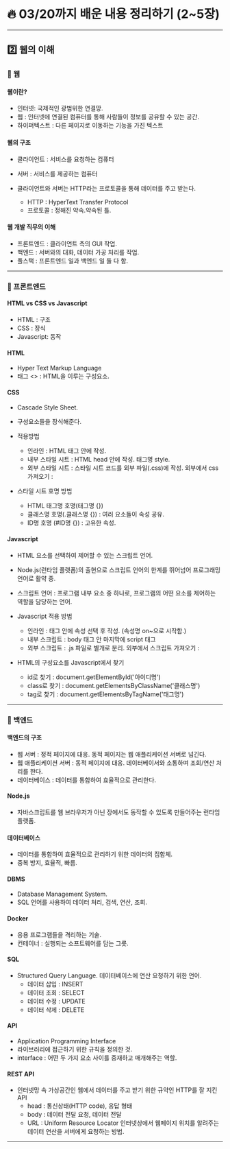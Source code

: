 # :fire: 03/20까지 배운 내용 정리하기 (2~5장)

---

## :two: 웹의 이해

### :notebook: 웹

#### 웹이란?
- 인터넷: 국제적인 광범위한 연결망.
- 웹 : 인터넷에 연결된 컴퓨터를 통해 사람들이 정보를 공유할 수 있는 공간.
- 하이퍼텍스트 : 다른 페이지로 이동하는 기능을 가진 텍스트

#### 웹의 구조
- 클라이언트 : 서비스를 요청하는 컴퓨터
- 서버 : 서비스를 제공하는 컴퓨터

- 클라이언트와 서버는 HTTP라는 프로토콜을 통해 데이터를 주고 받는다.
    - HTTP : HyperText Transfer Protocol
    - 프로토콜 : 정해진 약속.약속된 틀.

#### 웹 개발 직무의 이해
- 프론트엔드 : 클라이언트 측의 GUI 작업.
- 백엔드 : 서버와의 대화, 데이터 가공 처리를 작업.
- 풀스택 : 프론트엔드 일과 백엔드 일 둘 다 함.

---

### :notebook: 프론트엔드

#### HTML vs CSS vs Javascript

- HTML : 구조
- CSS : 장식
- Javascript: 동작

#### HTML

- Hyper Text Markup Language
- 태그 <> : HTML을 이루는 구성요소.

#### CSS

- Cascade Style Sheet.
- 구성요소들을 장식해준다.
- 적용방법
    - 인라인 : HTML 태그 안에 작성.
    - 내부 스타일 시트 : HTML head 안에 작성. 태그명 style.
    - 외부 스타일 시트 : 스타일 시트 코드를 외부 파일(.css)에 작성. 
        외부에서 css 가져오기 : <link rel="stylesheet" href="login.css">

- 스타일 시트 호명 방법
    - HTML 태그명 호명(태그명 {})
    - 클래스명 호명(.클래스명 {}) : 여러 요소들이 속성 공유.
    - ID명 호명 (#ID명 {}) : 고유한 속성.

#### Javascript

- HTML 요소를 선택하여 제어할 수 있는 스크립트 언어.
- Node.js(런타임 플랫폼)의 출현으로 스크립트 언어의 한계를 뛰어넘어 프로그래밍 언어로 활약 중.

- 스크립트 언어 : 프로그램 내부 요소 중 하나로, 프로그램의 어떤 요소를 제어하는 역할을 담당하는 언어.

- Javascript 적용 방법 
    - 인라인 : 태그 안에 속성 선택 후 작성. (속성명 on~으로 시작함.) 
    - 내부 스크립트 : body 태그 안 마지막에 script 태그
    - 외부 스크립트 : .js 파일로 별개로 분리.
        외부에서 스크립트 가져오기 : <script type="text/javascript" src="login.js"></script>

- HTML의 구성요소를 Javascript에서 찾기
    - id로 찾기 : document.getElementById('아이디명')
    - class로 찾기 : document.getElementsByClassName('클래스명')
    - tag로 찾기 : document.getElementsByTagName('태그명')

---
### :notebook: 백엔드

#### 백엔드의 구조

- 웹 서버 : 정적 페이지에 대응. 동적 페이지는 웹 애플리케이션 서버로 넘긴다.
- 웹 애플리케이션 서버 : 동적 페이지에 대응. 데이터베이서와 소통하며 조회/연산 처리를 한다.
- 데이터베이스 : 데이터를 통합하여 효율적으로 관리한다.

#### Node.js
- 자바스크립트를 웹 브라우저가 아닌 장에서도 동작할 수 있도록 만들어주는 런타임 플랫폼.

#### 데이터베이스

- 데이터를 통합하여 효율적으로 관리하기 위한 데이터의 집합체.
- 중복 방지, 효율적, 빠름.

#### DBMS 

- Database Management System.
- SQL 언어를 사용하여 데이터 처리, 검색, 연산, 조회.

#### Docker

- 응용 프로그램들을 격리하는 기술.
- 컨테이너 : 실행되는 소프트웨어를 담는 그릇.

#### SQL 

- Structured Query Language. 데이터베이스에 연산 요청하기 위한 언어.
    - 데이터 삽입 : INSERT
    - 데이터 조회 : SELECT
    - 데이터 수정 : UPDATE
    - 데이터 삭제 : DELETE

#### API 

- Application Programming Interface
- 라이브러리에 접근하기 위한 규칙을 정의한 것.
- interface : 어떤 두 가지 요소 사이를 중재하고 매개해주는 역할.

#### REST API

- 인터넷망 속 가상공간인 웹에서 데이터를 주고 받기 위한 규약인 HTTP를 잘 지킨 API
    - head : 통신상태(HTTP code), 응답 형태
    - body : 데이터 전달 요청, 데이터 전달
    - URL : Uniform Resource Locator
        인터넷상에서 웹페이지 위치를 알려주는 데이터 연산을 서버에게 요청하는 방법.

---






